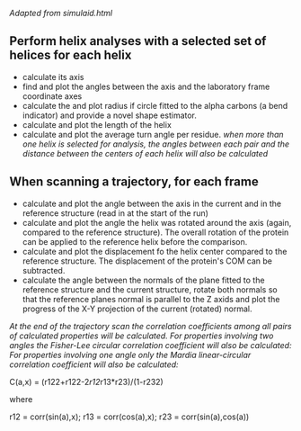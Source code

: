 *Adapted from simulaid.html*

## Perform helix analyses with a selected set of helices for each helix 
* calculate its axis
* find and plot the angles between the axis and the laboratory frame coordinate axes
* calculate the and plot radius if circle fitted to the alpha carbons (a bend indicator) and provide a novel shape estimator.
* calculate and plot the length of the helix
* calculate and plot the average turn angle per residue.
*when more than one helix is selected for analysis, the angles between each pair and the distance between the centers of each helix will also be calculated*
## When scanning a trajectory, for each frame
  * calculate and plot the angle between the axis in the current and in the reference structure (read in at the start of the run)
  * calculate and plot the angle the helix was rotated around the axis (again, compared to the reference structure). The overall rotation of the protein can be applied to the    reference helix before the comparison.
  * calculate and plot the displacement fo the helix center compared to the reference structure. The displacement of the protein's COM can be subtracted.
  * calculate the angle between the normals of the plane fitted to the reference structure and the current structure, rotate both normals so that the reference planes normal is parallel to the Z axids and plot the progress of the X-Y projection of the current (rotated) normal.

*At the end of the trajectory scan the correlation coefficients among all pairs of calculated properties will be calculated. For properties involving two angles the Fisher-Lee circular correlation coefficient will also be calculated: For properties involving one angle only the Mardia linear-circular correlation coefficient will also be calculated:*

C(a,x) = (r122+r122-2*r12*r13*r23)/(1-r232)

where

r12 = corr(sin(a),x);   r13 = corr(cos(a),x);   r23 = corr(sin(a),cos(a))
